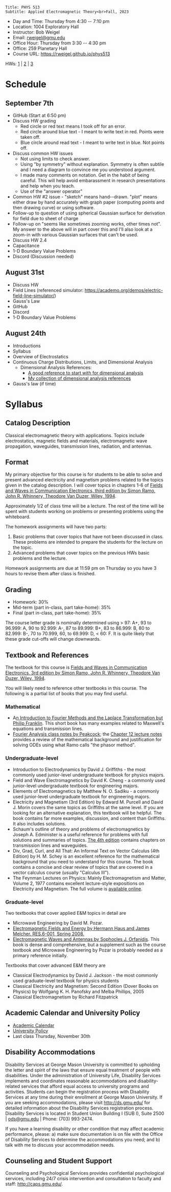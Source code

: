 ```mdextension
Title: PHYS 513
Subtitle: Applied Electromagnetic Theory<br>Fall, 2023
```

* Day and Time: Thursday from 4:30 -- 7:10 pm
* Location: 1004 Exploratory Hall
* Instructor: Bob Weigel
* Email: rweigel@gmu.edu
* Office Hour: Thursday from 3:30 -- 4:30 pm
* Office: 259 Planetary Hall
* Course URL: https://rweigel.github.io/phys513

HWs: [1](hw.html#hw-1) | [2](hw.html#hw-2) | [3](hw.html#hw-3)

# Schedule

## September 7th

* GitHub (Start at 6:50 pm)
* Discuss HW grading
  * Red circle or red text means I took off for an error.
  * Red circle around blue text - I meant to write text in red. Points were taken off.
  * Blue circle around read text - I meant to write text in blue. Not points off.
* Discuss common HW issues
  * Not using limits to check answer.
  * Using "by symmetry" without explanation. Symmetry is often subtile and I need a diagram to convince me you understood argument.
  * I made many comments on notation. Get in the habit of being careful. This will help avoid embarassment in research presentations and help when you teach.
  * Use of the "answer operator"
* Common HW #2 issue - "sketch" means hand--drawn. "plot" means either draw by hand accurately with graph paper (computing points and then drawing curve) or using software.
* Follow-up to question of using spherical Gaussian surface for derivation for field due to sheet of charge
* Follow-up on "seems like sometimes zooming works, other times not". My answer to the above will in part cover this and I'll also look at a zoom-in with various Gaussian surfaces that can't be used.
* Discuss HW 2.4
* Capacitance
* 1-D Boundary Value Problems
* Discord (Discussion needed)

## August 31st

* Discuss HW
* Field Lines (referenced simulator: https://academo.org/demos/electric-field-line-simulator/)
* Gauss's Law
* GitHub
* Discord
* 1-D Boundary Value Problems

## August 24th

* Introductions
* Syllabus
* Overview of Electrostatics
* Continuous Charge Distributions, Limits, and Dimensional Analysis
  * Dimensional Analysis References:
    * [A good reference to start with for dimensional analysis](https://drive.google.com/file/d/1_up6mplBXCoXJ4oB5rISpRFKCogpdv7a/view?usp=sharing★★★★remove★★★★)
    * [My collection of dimensional analysis references](https://drive.google.com/drive/folders/0B6antUcxBPXcZmR1NjJMZ2JnUWM★★★★remove★★★★)
* Gauss's law (if time)

# Syllabus

## Catalog Description

Classical electromagnetic theory with applications. Topics include electrostatics, magnetic fields and materials, electromagnetic wave propagation, waveguides, transmission lines, radiation, and antennas.

## Format

My primary objective for this course is for students to be able to solve and present advanced electricity and magnetism problems related to the topics given in the catalog description. I will cover topics in chapters 1-6 of [Fields and Waves in Communication Electronics, third edition by Simon Ramo, John R. Whinnery, Theodore Van Duzer, Wiley, 1994](http://www.amazon.ca/Fields-Waves-Communication-Electronics-Simon/dp/0471585513).

Approximately 1/2 of class time will be a lecture. The rest of the time will be spent with students working on problems or presenting problems using the whiteboard.

The homework assignments will have two parts:

1. Basic problems that cover topics that have not been discussed in class. These problems are intended to prepare the students for the lecture on the topic.
2. Advanced problems that cover topics on the previous HWs basic problems and the lecture.

Homework assignments are due at 11:59 pm on Thursday so you have 3 hours to revise them after class is finished.

## Grading

* Homework: 30%
* Mid-term (part in-class, part take-home): 35%
* Final (part in-class, part take-home): 35%

The course letter grade is nominally determined using > 97: A+, 93 to 96.999: A, 90 to 92.999: A-, 87 to 89.999: B+, 83 to 86.999: B, 80 to 82.999: B-, 70 to 70.999, 60, to 69.999: D, < 60: F. It is quite likely that these grade cut-offs will change downwards.

## Textbook and References

The textbook for this course is [Fields and Waves in Communication Electronics, 3rd edition by Simon Ramo, John R. Whinnery, Theodore Van Duzer, Wiley, 1994](http://www.amazon.ca/Fields-Waves-Communication-Electronics-Simon/dp/0471585513).

You will likely need to reference other textbooks in this course. The following is a partial list of books that you may find useful.

### Mathematical

* A[n Introduction to Fourier Methods and the Laplace Transformation but Philip Franklin](https://www.amazon.com/introduction-Fourier-methods-Laplace-transformation/dp/B0007HQ89I). This short book has many examples related to Maxwell's equations and transmission lines.
* [Fourier Analysis class notes by Peakcock](https://www.roe.ac.uk/~jap/teaching); the [Chapter 12 lecture notes](https://www.roe.ac.uk/japwww/teaching/fourier/fourier1415.pdf) provides a review of the mathematical background and justification for solving ODEs using what Ramo calls "the phasor method".

### Undergraduate-level

* Introduction to Electrodynamics by David J. Griffiths - the most commonly used junior-level undergraduate textbook for physics majors.
* Field and Wave Electromagnetics by David K. Cheng - a commonly used junior-level undergraduate textbook for engineering majors.
* Elements of Electromagnetics by Matthew N. O. Sadiku - a commonly used junior-level undergraduate textbook for engineering majors.
* Electricity and Magnetism (3rd Edition) by Edward M. Purcell and David J. Morin covers the same topics as Griffiths at the same level. If you are looking for an alternative explanation, this textbook will be helpful. The book contains far more examples, discussion, and content than Griffiths. It also includes solutions.
* Schaum's outline of theory and problems of electromagnetics by Joseph A. Edminister is a useful reference for problems with full solutions and summaries of topics. [The 4th edition](https://www.amazon.com/Schaums-Outline-Electromagnetics-4th-Outlines/dp/0071831479/) contains chapters on transmission lines and waveguides.
* Div, Grad, Curl, and All That: An Informal Text on Vector Calculus (4th Edition) by H. M. Schey is an excellent reference for the mathematical background that you need to understand for this course. The book contains a concise and clear review of topics that are covered in a vector calculus course (usually "Calculus III").
* The Feynman Lectures on Physics: Mainly Electromagnetism and Matter, Volume 2, 1977 contains excellent lecture-style expositions on Electricity and Magnetism. The full volume is [available online](http://www.feynmanlectures.caltech.edu/II_toc.html).

### Graduate-level

Two textbooks that cover applied E&M topics in detail are
* Microwave Engineering by David M. Pozar.
* [Electromagnetic Fields and Energy by Hermann Haus and James Melcher. RES.6-001, Spring 2008.](https://ocw.mit.edu/resources/res-6-001-electromagnetic-fields-and-energy-spring-2008/front-end-matter/)
* [Electromagnetic Waves and Antennas by Sophocles J. Orfanidis](https://www.ece.rutgers.edu/~orfanidi/ewa/ewa-2up.pdf). This book is dense and comprehensive, but a supplement such as the course textbook and Microwave Engineering by Pozar is probably needed as a primary reference initially.

Textbooks that cover advanced E&M theory are
* Classical Electrodynamics by David J. Jackson - the most commonly used graduate-level textbook for physics students
* Classical Electricity and Magnetism: Second Edition (Dover Books on Physics) by Wolfgang K. H. Panofsky and Melba Phillips, 2005
* Classical Electromagnetism by Richard Fitzpatrick

## Academic Calendar and University Policy

* [Academic Calendar](https://registrar.gmu.edu/calendars/)
* [University Policy](http://universitypolicy.gmu.edu/)
* Last class Thursday, November 30th

## Disability Accommodations

Disability Services at George Mason University is committed to upholding the letter and spirit of the laws that ensure equal treatment of people with disabilities. Under the administration of University Life, Disability Services implements and coordinates reasonable accommodations and disability-related services that afford equal access to university programs and activities. Students can begin the registration process with Disability Services at any time during their enrollment at George Mason University. If you are seeking accommodations, please visit http://ds.gmu.edu/ for detailed information about the Disability Services registration process. Disability Services is located in Student Union Building I (SUB I), Suite 2500 | ods@gmu.edu | Phone: (703) 993-2474.

If you have a learning disability or other condition that may affect academic performance, please: a) make sure documentation is on file with the Office of Disability Services to determine the accommodations you need; and b) talk with me to discuss your accommodation needs.

## Counseling and Student Support

Counseling and Psychological Services provides confidential psychological services, including 24/7 crisis intervention and consultation to faculty and staff: http://caps.gmu.edu/.

